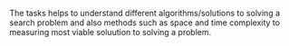 The tasks helps to understand different algorithms/solutions to solving a search problem and also methods such as space and time complexity to measuring most viable soluution to solving a problem.
